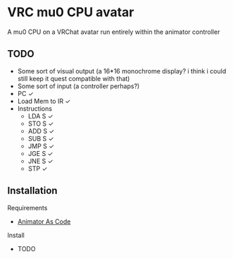 
# VRC mu0 CPU avatar

A mu0 CPU on a VRChat avatar run entirely within the animator controller
## TODO
- Some sort of visual output (a 16*16 monochrome display? i think i could still keep it quest compatible with that)
- Some sort of input (a controller perhaps?)
- PC ✓
- Load Mem to IR ✓
- Instructions
    - LDA S ✓
    - STO S ✓
    - ADD S ✓
    - SUB S ✓
    - JMP S ✓
    - JGE S ✓
    - JNE S ✓
    - STP ✓
## Installation

Requirements
- [Animator As Code](https://github.com/hai-vr/av3-animator-as-code)

Install
- TODO